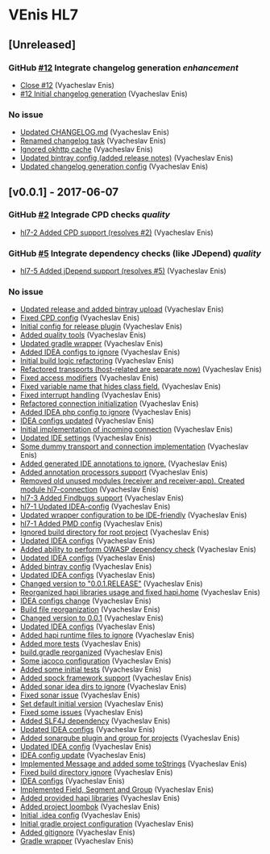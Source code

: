 # VEnis HL7

## [Unreleased]
### GitHub [#12](https://github.com/VEnis/hl7/issues/12) Integrate changelog generation    *enhancement*  

* [Close #12](https://github.com/venis/hl7/commit/c02063d38333947) (Vyacheslav Enis)
* [#12 Initial changelog generation](https://github.com/venis/hl7/commit/00549c4855ce744) (Vyacheslav Enis)

### No issue

* [Updated CHANGELOG.md](https://github.com/venis/hl7/commit/ab42f9ab7b9bddf) (Vyacheslav Enis)
* [Renamed changelog task](https://github.com/venis/hl7/commit/337a9107b937087) (Vyacheslav Enis)
* [Ignored okhttp cache](https://github.com/venis/hl7/commit/29f9535a7540822) (Vyacheslav Enis)
* [Updated bintray config (added release notes)](https://github.com/venis/hl7/commit/2fde5cac9d92473) (Vyacheslav Enis)
* [Updated changelog generation config](https://github.com/venis/hl7/commit/330105ca6fd8ade) (Vyacheslav Enis)

## [v0.0.1] - 2017-06-07
### GitHub [#2](https://github.com/VEnis/hl7/issues/2) Integrade CPD checks    *quality*  

* [hl7-2 Added CPD support (resolves #2)](https://github.com/venis/hl7/commit/8b1404cfa392736) (Vyacheslav Enis)

### GitHub [#5](https://github.com/VEnis/hl7/issues/5) Integrate dependency checks (like JDepend)    *quality*  

* [hl7-5 Added jDepend support (resolves #5)](https://github.com/venis/hl7/commit/5ce1f88ea9cdcfd) (Vyacheslav Enis)

### No issue

* [Updated release and added bintray upload](https://github.com/venis/hl7/commit/c2398109354c877) (Vyacheslav Enis)
* [Fixed CPD config](https://github.com/venis/hl7/commit/06d20b30204a983) (Vyacheslav Enis)
* [Initial config for release plugin](https://github.com/venis/hl7/commit/363be8dce4ce1ef) (Vyacheslav Enis)
* [Added quality tools](https://github.com/venis/hl7/commit/283b9dd1365d379) (Vyacheslav Enis)
* [Updated gradle wrapper](https://github.com/venis/hl7/commit/a6995f8b2832021) (Vyacheslav Enis)
* [Added IDEA configs to ignore](https://github.com/venis/hl7/commit/7bb54a79f96eee3) (Vyacheslav Enis)
* [Initial build logic refactoring](https://github.com/venis/hl7/commit/2343b666f72ab5f) (Vyacheslav Enis)
* [Refactored transports (host-related are separate now)](https://github.com/venis/hl7/commit/8683fd29e79fa37) (Vyacheslav Enis)
* [Fixed access modifiers](https://github.com/venis/hl7/commit/806d64141a6a95e) (Vyacheslav Enis)
* [Fixed variable name that hides class field.](https://github.com/venis/hl7/commit/0bb1d3750eae41d) (Vyacheslav Enis)
* [Fixed interrupt handling](https://github.com/venis/hl7/commit/18e935db3b06754) (Vyacheslav Enis)
* [Refactored connection initialization](https://github.com/venis/hl7/commit/30fb700b8406588) (Vyacheslav Enis)
* [Added IDEA php config to ignore](https://github.com/venis/hl7/commit/816a10b1ff5105f) (Vyacheslav Enis)
* [IDEA configs updated](https://github.com/venis/hl7/commit/c4ab3429c2237df) (Vyacheslav Enis)
* [Initial implementation of incoming connection](https://github.com/venis/hl7/commit/8e3f4ce9c413961) (Vyacheslav Enis)
* [Updated IDE settings](https://github.com/venis/hl7/commit/99df58e9bbe736c) (Vyacheslav Enis)
* [Some dummy transport and connection implementation](https://github.com/venis/hl7/commit/88bfec3ff17bfb7) (Vyacheslav Enis)
* [Added generated IDE annotations to ignore.](https://github.com/venis/hl7/commit/0fd3d6237714474) (Vyacheslav Enis)
* [Added annotation processors support](https://github.com/venis/hl7/commit/8c743989ed23830) (Vyacheslav Enis)
* [Removed old unused modules (receiver and receiver-app). Created module hl7-connection](https://github.com/venis/hl7/commit/90b9972623d47ee) (Vyacheslav Enis)
* [hl7-3 Added Findbugs support](https://github.com/venis/hl7/commit/9197869d187bf35) (Vyacheslav Enis)
* [hl7-1 Updated IDEA-config](https://github.com/venis/hl7/commit/65465f6cb8b4fd0) (Vyacheslav Enis)
* [Updated wrapper configuration to be IDE-friendly](https://github.com/venis/hl7/commit/a23610cb2db749c) (Vyacheslav Enis)
* [hl7-1 Added PMD config](https://github.com/venis/hl7/commit/83cb5d105311570) (Vyacheslav Enis)
* [Ignored build directory for root project](https://github.com/venis/hl7/commit/661202b58aecf2f) (Vyacheslav Enis)
* [Updated IDEA configs](https://github.com/venis/hl7/commit/3b3aa5fe3c255df) (Vyacheslav Enis)
* [Added ability to perform OWASP dependency check](https://github.com/venis/hl7/commit/7274ce9c79ce259) (Vyacheslav Enis)
* [Updated IDEA configs](https://github.com/venis/hl7/commit/014e55fb6db9de0) (Vyacheslav Enis)
* [Added bintray config](https://github.com/venis/hl7/commit/e10c122d6fe41db) (Vyacheslav Enis)
* [Updated IDEA configs](https://github.com/venis/hl7/commit/93cc05867a33de8) (Vyacheslav Enis)
* [Changed version to "0.0.1.RELEASE"](https://github.com/venis/hl7/commit/5179d4f6b5d75a3) (Vyacheslav Enis)
* [Reorganized hapi libraries usage and fixed hapi.home](https://github.com/venis/hl7/commit/96344a1c9274f26) (Vyacheslav Enis)
* [IDEA configs change](https://github.com/venis/hl7/commit/855a580ddb84f6c) (Vyacheslav Enis)
* [Build file reorganization](https://github.com/venis/hl7/commit/4b003c621449fb2) (Vyacheslav Enis)
* [Changed version to 0.0.1](https://github.com/venis/hl7/commit/4af4bcbed6bab09) (Vyacheslav Enis)
* [Updated IDEA configs](https://github.com/venis/hl7/commit/e792458f8b17685) (Vyacheslav Enis)
* [Added hapi runtime files to ignore](https://github.com/venis/hl7/commit/0a6c0e28f02790c) (Vyacheslav Enis)
* [Added more tests](https://github.com/venis/hl7/commit/8097ac1b13106bf) (Vyacheslav Enis)
* [build.gradle reorganized](https://github.com/venis/hl7/commit/a39916da3e7b09f) (Vyacheslav Enis)
* [Some jacoco configuration](https://github.com/venis/hl7/commit/60ddbcb5bd6ae51) (Vyacheslav Enis)
* [Added some initial tests](https://github.com/venis/hl7/commit/42eea3b89146fbf) (Vyacheslav Enis)
* [Added spock framework support](https://github.com/venis/hl7/commit/b3b00a45948411b) (Vyacheslav Enis)
* [Added sonar idea dirs to ignore](https://github.com/venis/hl7/commit/0b724073a390bbb) (Vyacheslav Enis)
* [Fixed sonar issue](https://github.com/venis/hl7/commit/8e98c7ebd697570) (Vyacheslav Enis)
* [Set default initial version](https://github.com/venis/hl7/commit/6323f90a5199de2) (Vyacheslav Enis)
* [Fixed some issues](https://github.com/venis/hl7/commit/ec918bb84d46faf) (Vyacheslav Enis)
* [Added SLF4J dependency](https://github.com/venis/hl7/commit/1db987cfd462bb1) (Vyacheslav Enis)
* [Updated IDEA configs](https://github.com/venis/hl7/commit/2b779482e0e6e6c) (Vyacheslav Enis)
* [Added sonarqube plugin and group for projects](https://github.com/venis/hl7/commit/7fb63a30af70baa) (Vyacheslav Enis)
* [Updated IDEA config](https://github.com/venis/hl7/commit/c5d928f4080f0fa) (Vyacheslav Enis)
* [IDEA config update](https://github.com/venis/hl7/commit/836cc6201063b49) (Vyacheslav Enis)
* [Implemented Message and added some toStrings](https://github.com/venis/hl7/commit/7811df31adbc0bc) (Vyacheslav Enis)
* [Fixed build directory ignore](https://github.com/venis/hl7/commit/501e3fdb8216488) (Vyacheslav Enis)
* [IDEA configs](https://github.com/venis/hl7/commit/b420cdce80247a5) (Vyacheslav Enis)
* [Implemented Field, Segment and Group](https://github.com/venis/hl7/commit/430d635563e799d) (Vyacheslav Enis)
* [Added provided hapi libraries](https://github.com/venis/hl7/commit/560a48aa6cb0a5a) (Vyacheslav Enis)
* [Added project loombok](https://github.com/venis/hl7/commit/ed48a2f79bc390a) (Vyacheslav Enis)
* [Initial .idea config](https://github.com/venis/hl7/commit/15d11b168247dd5) (Vyacheslav Enis)
* [Initial gradle project configuration](https://github.com/venis/hl7/commit/9a2f32a29ac9bc7) (Vyacheslav Enis)
* [Added gitignore](https://github.com/venis/hl7/commit/b3ad02cf55a260a) (Vyacheslav Enis)
* [Gradle wrapper](https://github.com/venis/hl7/commit/c46e117d05df05a) (Vyacheslav Enis)

